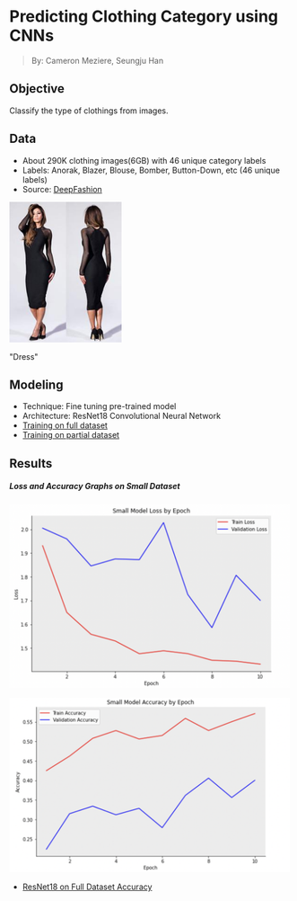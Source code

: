 # Predicting Clothing Category using CNNs
> By: Cameron Meziere, Seungju Han

## Objective
Classify the type of clothings from images.

## Data
* About 290K clothing images(6GB) with 46 unique category labels
* Labels: Anorak, Blazer, Blouse, Bomber, Button-Down, etc (46 unique labels)
* Source: [DeepFashion](http://mmlab.ie.cuhk.edu.hk/projects/DeepFashion/AttributePrediction.html)
<p align="left">
  <img src="images/dress.jpg" width="200"/>
  <div class="litext">"Dress"</div>
</p>

## Modeling
* Technique: Fine tuning pre-trained model
* Architecture: ResNet18 Convolutional Neural Network
* [Training on full dataset](https://github.com/seungjoohan/Fashion_Prediction/blob/main/resnet18_v1.ipynb)
* [Training on partial dataset](https://github.com/seungjoohan/Fashion_Prediction/blob/main/notebooks/Small_Modelv2.ipynb)

## Results

##### Loss and Accuracy Graphs on Small Dataset

<p align="left">
  <img src="images/Loss_Graph.png" width="500">
</p>

<p align="left">
  <img src="images/Acc_Graph.png" width="500">
</p>


* [ResNet18 on Full Dataset Accuracy](https://github.com/seungjoohan/Fashion_Prediction/blob/main/resnet18_v1_acc.ipynb)
